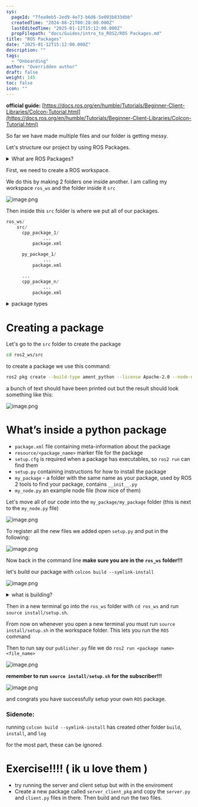 ```yaml
---
sys:
  pageId: "7fea9eb5-2ed9-4e73-b6d6-5e093b833dbb"
  createdTime: "2024-08-21T00:28:00.000Z"
  lastEditedTime: "2025-01-12T15:12:00.000Z"
  propFilepath: "docs/Guides/intro_to_ROS2/ROS Packages.md"
title: "ROS Packages"
date: "2025-01-12T15:12:00.000Z"
description: ""
tags:
  - "Onboarding"
author: "Overridden author"
draft: false
weight: 145
toc: false
icon: ""
---
```


**official guide:** [https://docs.ros.org/en/humble/Tutorials/Beginner-Client-Libraries/Colcon-Tutorial.html](https://docs.ros.org/en/humble/Tutorials/Beginner-Client-Libraries/Colcon-Tutorial.html)

So far we have made multiple files and our folder is getting messy.

Let's structure our project by using ROS Packages.

<details>

<summary>What are ROS Packages?</summary>

ROS Packages are, as the name implies, packages of code that are highly sharable between ROS developers.

They consist of a folder, `package.xml` file, and source code

```python
      cpp_package_1/
		      ... imagine much code files here ..
          package.xml
```

</details>

First, we need to create a ROS workspace.

We do this by making 2 folders one inside another. I am calling my workspace `ros_ws` and the folder inside it `src`

![image.png](https://prod-files-secure.s3.us-west-2.amazonaws.com/d518164a-d88e-44d1-a4ee-3adb3bd8bce0/70706947-fd18-4537-a67b-e12946812d31/image.png?X-Amz-Algorithm=AWS4-HMAC-SHA256&X-Amz-Content-Sha256=UNSIGNED-PAYLOAD&X-Amz-Credential=ASIAZI2LB46655O4TAL2%2F20250705%2Fus-west-2%2Fs3%2Faws4_request&X-Amz-Date=20250705T050852Z&X-Amz-Expires=3600&X-Amz-Security-Token=IQoJb3JpZ2luX2VjEDIaCXVzLXdlc3QtMiJIMEYCIQCPMN64E4tGLrjKM8wAQUUQDQdbABj4j%2Fx2FyAR2bEpYgIhAOgP4WDl4WdcV8Usp6tynKpvsobo9KpxKZvmcYzMKZ3vKv8DCDsQABoMNjM3NDIzMTgzODA1IgxzaaIgmz5ojgHz9JAq3AN59fIfkIsjvUXAnpqhZzGuZR%2B%2F43u3J%2BjmHYyZc5SCbp2Kw4CHrTM%2F2aMNP0VxW5gAkbMqjiEF5xBiyHRWDhpO1%2BpmsPvd%2FFwTA2MOL7%2BSWZ6B8SCeZxeebw4QmkyZ8Ks8f%2FfgaX7mrzr8PfhwHIoqLUBYgg1VM3Uey9l7IWvKWdV4PojUPkyeXEVjAFRjj0U0ZOhBkG0b3y1KNFZzJkgGm4EAiNzFHk0yhXspcFQEpJtbGMqSFAscRaWM6rL3Nna7YyVaGJDUgm5jjwVQ3jTMbjg%2BTb77r1lBdFP3v9Smkks%2FGKzd6QyMnocC0zQZXv547BVITuhUh603teP0w%2Fa6c%2FElNamxMuhNKrOg%2BOJIrTaUUAf%2FfkBfH42lpsqi6U8%2BgaEhQTbdiN3lDEpX6syJ70wVs%2Fdsf9I3E5kch9VdLanGS97Eomfd9zMzwF6V0ZXP2FwGF07rPft1N3Fjfa4uOw25JD4BJTCUjpL%2FRtkskGW9fTDMJSxcWbrYyQ8Xg61DXqmkTJlseTvLWZV7Z5XCfeMHTqSGC%2B3MT6w%2FO4BRQoWmrVVoSL1K8jmmV0XZNXw7oyBXwH7XMpjKAfP2EPvpyyldcF%2BlcfRZbpkcVj2Z7OV3VyD8zPSXOUtD3zDRiKLDBjqkAViirVSbMCxbCcyI4%2FWWAmyVbahjigV2E%2Bl7d1CFkWQzUenSE7Qa4lwlWiAffmv9cxCJGcmzMLu7HkSuYxBI1EmShVfQ0JH7pDBD%2FR%2Fz9rYyumkUviB7RsoBhZuw%2B3ja9QZIbqPtW79uH7nRDiT4Bh9G8U1yi%2FhtpklfN%2B9IXOpspbaYEDSy7Q%2BXiT%2BSAlAkrtf39Gf1LMVPTMOw2xv5YigULQj%2F&X-Amz-Signature=2c45bb48a6dc46cce14cf4232df3379301eb1611acabe743f8e6c919c2c36ce9&X-Amz-SignedHeaders=host&x-amz-checksum-mode=ENABLED&x-id=GetObject)

Then inside this `src` folder is where we put all of our packages.

```python
ros_ws/
    src/
      cpp_package_1/
		      ...
          package.xml

      py_package_1/
		      ...
          package.xml

      ...
      cpp_package_n/
		      ...
          package.xml

```

<details>

<summary>package types</summary>

packages can be either `C++` or python.

the intern file structure is different for each but for this guide we will stick to creating python packages

</details>

# Creating a package

Let's go to the `src` folder to create the package

```bash
cd ros2_ws/src
```

to create a package we use this command:

```bash
ros2 pkg create --build-type ament_python --license Apache-2.0 --node-name my_node my_package
```

a bunch of text should have been printed out but the result should look something like this:

![image.png](https://prod-files-secure.s3.us-west-2.amazonaws.com/d518164a-d88e-44d1-a4ee-3adb3bd8bce0/e6cf1e3f-8512-4a3e-b131-079f800bf3e8/image.png?X-Amz-Algorithm=AWS4-HMAC-SHA256&X-Amz-Content-Sha256=UNSIGNED-PAYLOAD&X-Amz-Credential=ASIAZI2LB46655O4TAL2%2F20250705%2Fus-west-2%2Fs3%2Faws4_request&X-Amz-Date=20250705T050853Z&X-Amz-Expires=3600&X-Amz-Security-Token=IQoJb3JpZ2luX2VjEDIaCXVzLXdlc3QtMiJIMEYCIQCPMN64E4tGLrjKM8wAQUUQDQdbABj4j%2Fx2FyAR2bEpYgIhAOgP4WDl4WdcV8Usp6tynKpvsobo9KpxKZvmcYzMKZ3vKv8DCDsQABoMNjM3NDIzMTgzODA1IgxzaaIgmz5ojgHz9JAq3AN59fIfkIsjvUXAnpqhZzGuZR%2B%2F43u3J%2BjmHYyZc5SCbp2Kw4CHrTM%2F2aMNP0VxW5gAkbMqjiEF5xBiyHRWDhpO1%2BpmsPvd%2FFwTA2MOL7%2BSWZ6B8SCeZxeebw4QmkyZ8Ks8f%2FfgaX7mrzr8PfhwHIoqLUBYgg1VM3Uey9l7IWvKWdV4PojUPkyeXEVjAFRjj0U0ZOhBkG0b3y1KNFZzJkgGm4EAiNzFHk0yhXspcFQEpJtbGMqSFAscRaWM6rL3Nna7YyVaGJDUgm5jjwVQ3jTMbjg%2BTb77r1lBdFP3v9Smkks%2FGKzd6QyMnocC0zQZXv547BVITuhUh603teP0w%2Fa6c%2FElNamxMuhNKrOg%2BOJIrTaUUAf%2FfkBfH42lpsqi6U8%2BgaEhQTbdiN3lDEpX6syJ70wVs%2Fdsf9I3E5kch9VdLanGS97Eomfd9zMzwF6V0ZXP2FwGF07rPft1N3Fjfa4uOw25JD4BJTCUjpL%2FRtkskGW9fTDMJSxcWbrYyQ8Xg61DXqmkTJlseTvLWZV7Z5XCfeMHTqSGC%2B3MT6w%2FO4BRQoWmrVVoSL1K8jmmV0XZNXw7oyBXwH7XMpjKAfP2EPvpyyldcF%2BlcfRZbpkcVj2Z7OV3VyD8zPSXOUtD3zDRiKLDBjqkAViirVSbMCxbCcyI4%2FWWAmyVbahjigV2E%2Bl7d1CFkWQzUenSE7Qa4lwlWiAffmv9cxCJGcmzMLu7HkSuYxBI1EmShVfQ0JH7pDBD%2FR%2Fz9rYyumkUviB7RsoBhZuw%2B3ja9QZIbqPtW79uH7nRDiT4Bh9G8U1yi%2FhtpklfN%2B9IXOpspbaYEDSy7Q%2BXiT%2BSAlAkrtf39Gf1LMVPTMOw2xv5YigULQj%2F&X-Amz-Signature=a7a320833e2ebcc94dae087d624f732d0147e31a6f8ef9d85395901f8e9c70cc&X-Amz-SignedHeaders=host&x-amz-checksum-mode=ENABLED&x-id=GetObject)

# What’s inside a python package

- `package.xml` file containing meta-information about the package
- `resource/<package_name>` marker file for the package
- `setup.cfg` is required when a package has executables, so `ros2 run` can find them
- `setup.py` containing instructions for how to install the package
- `my_package` - a folder with the same name as your package, used by ROS 2 tools to find your package, contains `__init__.py`
- `my_node.py` an example node file (how nice of them)

Let's move all of our code into the `my_package/my_package` folder (this is next to the `my_node.py` file)

![image.png](https://prod-files-secure.s3.us-west-2.amazonaws.com/d518164a-d88e-44d1-a4ee-3adb3bd8bce0/9ce58f11-0da9-4d3e-b86d-506a9685d378/image.png?X-Amz-Algorithm=AWS4-HMAC-SHA256&X-Amz-Content-Sha256=UNSIGNED-PAYLOAD&X-Amz-Credential=ASIAZI2LB46655O4TAL2%2F20250705%2Fus-west-2%2Fs3%2Faws4_request&X-Amz-Date=20250705T050853Z&X-Amz-Expires=3600&X-Amz-Security-Token=IQoJb3JpZ2luX2VjEDIaCXVzLXdlc3QtMiJIMEYCIQCPMN64E4tGLrjKM8wAQUUQDQdbABj4j%2Fx2FyAR2bEpYgIhAOgP4WDl4WdcV8Usp6tynKpvsobo9KpxKZvmcYzMKZ3vKv8DCDsQABoMNjM3NDIzMTgzODA1IgxzaaIgmz5ojgHz9JAq3AN59fIfkIsjvUXAnpqhZzGuZR%2B%2F43u3J%2BjmHYyZc5SCbp2Kw4CHrTM%2F2aMNP0VxW5gAkbMqjiEF5xBiyHRWDhpO1%2BpmsPvd%2FFwTA2MOL7%2BSWZ6B8SCeZxeebw4QmkyZ8Ks8f%2FfgaX7mrzr8PfhwHIoqLUBYgg1VM3Uey9l7IWvKWdV4PojUPkyeXEVjAFRjj0U0ZOhBkG0b3y1KNFZzJkgGm4EAiNzFHk0yhXspcFQEpJtbGMqSFAscRaWM6rL3Nna7YyVaGJDUgm5jjwVQ3jTMbjg%2BTb77r1lBdFP3v9Smkks%2FGKzd6QyMnocC0zQZXv547BVITuhUh603teP0w%2Fa6c%2FElNamxMuhNKrOg%2BOJIrTaUUAf%2FfkBfH42lpsqi6U8%2BgaEhQTbdiN3lDEpX6syJ70wVs%2Fdsf9I3E5kch9VdLanGS97Eomfd9zMzwF6V0ZXP2FwGF07rPft1N3Fjfa4uOw25JD4BJTCUjpL%2FRtkskGW9fTDMJSxcWbrYyQ8Xg61DXqmkTJlseTvLWZV7Z5XCfeMHTqSGC%2B3MT6w%2FO4BRQoWmrVVoSL1K8jmmV0XZNXw7oyBXwH7XMpjKAfP2EPvpyyldcF%2BlcfRZbpkcVj2Z7OV3VyD8zPSXOUtD3zDRiKLDBjqkAViirVSbMCxbCcyI4%2FWWAmyVbahjigV2E%2Bl7d1CFkWQzUenSE7Qa4lwlWiAffmv9cxCJGcmzMLu7HkSuYxBI1EmShVfQ0JH7pDBD%2FR%2Fz9rYyumkUviB7RsoBhZuw%2B3ja9QZIbqPtW79uH7nRDiT4Bh9G8U1yi%2FhtpklfN%2B9IXOpspbaYEDSy7Q%2BXiT%2BSAlAkrtf39Gf1LMVPTMOw2xv5YigULQj%2F&X-Amz-Signature=eb4d2eba15857f78ebe471b727de113ac8818aff8562e56f1016591392684079&X-Amz-SignedHeaders=host&x-amz-checksum-mode=ENABLED&x-id=GetObject)

To register all the new files we added open `setup.py` and put in the following:

![image.png](https://prod-files-secure.s3.us-west-2.amazonaws.com/d518164a-d88e-44d1-a4ee-3adb3bd8bce0/1cd7c262-4cae-4496-9d75-c178537d24a2/image.png?X-Amz-Algorithm=AWS4-HMAC-SHA256&X-Amz-Content-Sha256=UNSIGNED-PAYLOAD&X-Amz-Credential=ASIAZI2LB46655O4TAL2%2F20250705%2Fus-west-2%2Fs3%2Faws4_request&X-Amz-Date=20250705T050853Z&X-Amz-Expires=3600&X-Amz-Security-Token=IQoJb3JpZ2luX2VjEDIaCXVzLXdlc3QtMiJIMEYCIQCPMN64E4tGLrjKM8wAQUUQDQdbABj4j%2Fx2FyAR2bEpYgIhAOgP4WDl4WdcV8Usp6tynKpvsobo9KpxKZvmcYzMKZ3vKv8DCDsQABoMNjM3NDIzMTgzODA1IgxzaaIgmz5ojgHz9JAq3AN59fIfkIsjvUXAnpqhZzGuZR%2B%2F43u3J%2BjmHYyZc5SCbp2Kw4CHrTM%2F2aMNP0VxW5gAkbMqjiEF5xBiyHRWDhpO1%2BpmsPvd%2FFwTA2MOL7%2BSWZ6B8SCeZxeebw4QmkyZ8Ks8f%2FfgaX7mrzr8PfhwHIoqLUBYgg1VM3Uey9l7IWvKWdV4PojUPkyeXEVjAFRjj0U0ZOhBkG0b3y1KNFZzJkgGm4EAiNzFHk0yhXspcFQEpJtbGMqSFAscRaWM6rL3Nna7YyVaGJDUgm5jjwVQ3jTMbjg%2BTb77r1lBdFP3v9Smkks%2FGKzd6QyMnocC0zQZXv547BVITuhUh603teP0w%2Fa6c%2FElNamxMuhNKrOg%2BOJIrTaUUAf%2FfkBfH42lpsqi6U8%2BgaEhQTbdiN3lDEpX6syJ70wVs%2Fdsf9I3E5kch9VdLanGS97Eomfd9zMzwF6V0ZXP2FwGF07rPft1N3Fjfa4uOw25JD4BJTCUjpL%2FRtkskGW9fTDMJSxcWbrYyQ8Xg61DXqmkTJlseTvLWZV7Z5XCfeMHTqSGC%2B3MT6w%2FO4BRQoWmrVVoSL1K8jmmV0XZNXw7oyBXwH7XMpjKAfP2EPvpyyldcF%2BlcfRZbpkcVj2Z7OV3VyD8zPSXOUtD3zDRiKLDBjqkAViirVSbMCxbCcyI4%2FWWAmyVbahjigV2E%2Bl7d1CFkWQzUenSE7Qa4lwlWiAffmv9cxCJGcmzMLu7HkSuYxBI1EmShVfQ0JH7pDBD%2FR%2Fz9rYyumkUviB7RsoBhZuw%2B3ja9QZIbqPtW79uH7nRDiT4Bh9G8U1yi%2FhtpklfN%2B9IXOpspbaYEDSy7Q%2BXiT%2BSAlAkrtf39Gf1LMVPTMOw2xv5YigULQj%2F&X-Amz-Signature=b109becd0b2e5ecf6f2e7e7e6f2914c410a7954f1c1bf43a18f71bf9f796ce82&X-Amz-SignedHeaders=host&x-amz-checksum-mode=ENABLED&x-id=GetObject)

Now back in the command line **make sure you are in the** **`ros_ws`** **folder!!!**

let's build our package with `colcon build --symlink-install`

![image.png](https://prod-files-secure.s3.us-west-2.amazonaws.com/d518164a-d88e-44d1-a4ee-3adb3bd8bce0/2f2a0d27-b173-48fd-b189-5f5c0ce65619/image.png?X-Amz-Algorithm=AWS4-HMAC-SHA256&X-Amz-Content-Sha256=UNSIGNED-PAYLOAD&X-Amz-Credential=ASIAZI2LB46655O4TAL2%2F20250705%2Fus-west-2%2Fs3%2Faws4_request&X-Amz-Date=20250705T050853Z&X-Amz-Expires=3600&X-Amz-Security-Token=IQoJb3JpZ2luX2VjEDIaCXVzLXdlc3QtMiJIMEYCIQCPMN64E4tGLrjKM8wAQUUQDQdbABj4j%2Fx2FyAR2bEpYgIhAOgP4WDl4WdcV8Usp6tynKpvsobo9KpxKZvmcYzMKZ3vKv8DCDsQABoMNjM3NDIzMTgzODA1IgxzaaIgmz5ojgHz9JAq3AN59fIfkIsjvUXAnpqhZzGuZR%2B%2F43u3J%2BjmHYyZc5SCbp2Kw4CHrTM%2F2aMNP0VxW5gAkbMqjiEF5xBiyHRWDhpO1%2BpmsPvd%2FFwTA2MOL7%2BSWZ6B8SCeZxeebw4QmkyZ8Ks8f%2FfgaX7mrzr8PfhwHIoqLUBYgg1VM3Uey9l7IWvKWdV4PojUPkyeXEVjAFRjj0U0ZOhBkG0b3y1KNFZzJkgGm4EAiNzFHk0yhXspcFQEpJtbGMqSFAscRaWM6rL3Nna7YyVaGJDUgm5jjwVQ3jTMbjg%2BTb77r1lBdFP3v9Smkks%2FGKzd6QyMnocC0zQZXv547BVITuhUh603teP0w%2Fa6c%2FElNamxMuhNKrOg%2BOJIrTaUUAf%2FfkBfH42lpsqi6U8%2BgaEhQTbdiN3lDEpX6syJ70wVs%2Fdsf9I3E5kch9VdLanGS97Eomfd9zMzwF6V0ZXP2FwGF07rPft1N3Fjfa4uOw25JD4BJTCUjpL%2FRtkskGW9fTDMJSxcWbrYyQ8Xg61DXqmkTJlseTvLWZV7Z5XCfeMHTqSGC%2B3MT6w%2FO4BRQoWmrVVoSL1K8jmmV0XZNXw7oyBXwH7XMpjKAfP2EPvpyyldcF%2BlcfRZbpkcVj2Z7OV3VyD8zPSXOUtD3zDRiKLDBjqkAViirVSbMCxbCcyI4%2FWWAmyVbahjigV2E%2Bl7d1CFkWQzUenSE7Qa4lwlWiAffmv9cxCJGcmzMLu7HkSuYxBI1EmShVfQ0JH7pDBD%2FR%2Fz9rYyumkUviB7RsoBhZuw%2B3ja9QZIbqPtW79uH7nRDiT4Bh9G8U1yi%2FhtpklfN%2B9IXOpspbaYEDSy7Q%2BXiT%2BSAlAkrtf39Gf1LMVPTMOw2xv5YigULQj%2F&X-Amz-Signature=1c0162b93cfd699fc16d27dc6e035cceeee89ae8d0cf15bbab3e9a31f5236f72&X-Amz-SignedHeaders=host&x-amz-checksum-mode=ENABLED&x-id=GetObject)

<details>

<summary>what is building?</summary>

if you are a CS major at Rose-Hulman you will learn the answer to this in CSSE132

but TLDR; is it combines all the code files into one program that can be run easily 

</details>

Then in a new terminal go into the `ros_ws` folder with `cd ros_ws` and run `source install/setup.sh`. 

From now on whenever you open a new terminal you must run `source install/setup.sh` in the workspace folder. This lets you run the `ROS` command

Then to run say our `publisher.py` file we do `ros2 run <package name> <file_name>`

![image.png](https://prod-files-secure.s3.us-west-2.amazonaws.com/d518164a-d88e-44d1-a4ee-3adb3bd8bce0/4f4b1219-3a44-4632-aa0a-ce3471699f59/image.png?X-Amz-Algorithm=AWS4-HMAC-SHA256&X-Amz-Content-Sha256=UNSIGNED-PAYLOAD&X-Amz-Credential=ASIAZI2LB46655O4TAL2%2F20250705%2Fus-west-2%2Fs3%2Faws4_request&X-Amz-Date=20250705T050853Z&X-Amz-Expires=3600&X-Amz-Security-Token=IQoJb3JpZ2luX2VjEDIaCXVzLXdlc3QtMiJIMEYCIQCPMN64E4tGLrjKM8wAQUUQDQdbABj4j%2Fx2FyAR2bEpYgIhAOgP4WDl4WdcV8Usp6tynKpvsobo9KpxKZvmcYzMKZ3vKv8DCDsQABoMNjM3NDIzMTgzODA1IgxzaaIgmz5ojgHz9JAq3AN59fIfkIsjvUXAnpqhZzGuZR%2B%2F43u3J%2BjmHYyZc5SCbp2Kw4CHrTM%2F2aMNP0VxW5gAkbMqjiEF5xBiyHRWDhpO1%2BpmsPvd%2FFwTA2MOL7%2BSWZ6B8SCeZxeebw4QmkyZ8Ks8f%2FfgaX7mrzr8PfhwHIoqLUBYgg1VM3Uey9l7IWvKWdV4PojUPkyeXEVjAFRjj0U0ZOhBkG0b3y1KNFZzJkgGm4EAiNzFHk0yhXspcFQEpJtbGMqSFAscRaWM6rL3Nna7YyVaGJDUgm5jjwVQ3jTMbjg%2BTb77r1lBdFP3v9Smkks%2FGKzd6QyMnocC0zQZXv547BVITuhUh603teP0w%2Fa6c%2FElNamxMuhNKrOg%2BOJIrTaUUAf%2FfkBfH42lpsqi6U8%2BgaEhQTbdiN3lDEpX6syJ70wVs%2Fdsf9I3E5kch9VdLanGS97Eomfd9zMzwF6V0ZXP2FwGF07rPft1N3Fjfa4uOw25JD4BJTCUjpL%2FRtkskGW9fTDMJSxcWbrYyQ8Xg61DXqmkTJlseTvLWZV7Z5XCfeMHTqSGC%2B3MT6w%2FO4BRQoWmrVVoSL1K8jmmV0XZNXw7oyBXwH7XMpjKAfP2EPvpyyldcF%2BlcfRZbpkcVj2Z7OV3VyD8zPSXOUtD3zDRiKLDBjqkAViirVSbMCxbCcyI4%2FWWAmyVbahjigV2E%2Bl7d1CFkWQzUenSE7Qa4lwlWiAffmv9cxCJGcmzMLu7HkSuYxBI1EmShVfQ0JH7pDBD%2FR%2Fz9rYyumkUviB7RsoBhZuw%2B3ja9QZIbqPtW79uH7nRDiT4Bh9G8U1yi%2FhtpklfN%2B9IXOpspbaYEDSy7Q%2BXiT%2BSAlAkrtf39Gf1LMVPTMOw2xv5YigULQj%2F&X-Amz-Signature=80f87f7ea4268050181b2d867fef42b16bd87158be1ae480da09d4dc50c72fbc&X-Amz-SignedHeaders=host&x-amz-checksum-mode=ENABLED&x-id=GetObject)

**remember to run** **`source install/setup.sh`** **for the subscriber!!!**

![image.png](https://prod-files-secure.s3.us-west-2.amazonaws.com/d518164a-d88e-44d1-a4ee-3adb3bd8bce0/02121119-dad4-49ec-8356-c956108b4243/image.png?X-Amz-Algorithm=AWS4-HMAC-SHA256&X-Amz-Content-Sha256=UNSIGNED-PAYLOAD&X-Amz-Credential=ASIAZI2LB46655O4TAL2%2F20250705%2Fus-west-2%2Fs3%2Faws4_request&X-Amz-Date=20250705T050853Z&X-Amz-Expires=3600&X-Amz-Security-Token=IQoJb3JpZ2luX2VjEDIaCXVzLXdlc3QtMiJIMEYCIQCPMN64E4tGLrjKM8wAQUUQDQdbABj4j%2Fx2FyAR2bEpYgIhAOgP4WDl4WdcV8Usp6tynKpvsobo9KpxKZvmcYzMKZ3vKv8DCDsQABoMNjM3NDIzMTgzODA1IgxzaaIgmz5ojgHz9JAq3AN59fIfkIsjvUXAnpqhZzGuZR%2B%2F43u3J%2BjmHYyZc5SCbp2Kw4CHrTM%2F2aMNP0VxW5gAkbMqjiEF5xBiyHRWDhpO1%2BpmsPvd%2FFwTA2MOL7%2BSWZ6B8SCeZxeebw4QmkyZ8Ks8f%2FfgaX7mrzr8PfhwHIoqLUBYgg1VM3Uey9l7IWvKWdV4PojUPkyeXEVjAFRjj0U0ZOhBkG0b3y1KNFZzJkgGm4EAiNzFHk0yhXspcFQEpJtbGMqSFAscRaWM6rL3Nna7YyVaGJDUgm5jjwVQ3jTMbjg%2BTb77r1lBdFP3v9Smkks%2FGKzd6QyMnocC0zQZXv547BVITuhUh603teP0w%2Fa6c%2FElNamxMuhNKrOg%2BOJIrTaUUAf%2FfkBfH42lpsqi6U8%2BgaEhQTbdiN3lDEpX6syJ70wVs%2Fdsf9I3E5kch9VdLanGS97Eomfd9zMzwF6V0ZXP2FwGF07rPft1N3Fjfa4uOw25JD4BJTCUjpL%2FRtkskGW9fTDMJSxcWbrYyQ8Xg61DXqmkTJlseTvLWZV7Z5XCfeMHTqSGC%2B3MT6w%2FO4BRQoWmrVVoSL1K8jmmV0XZNXw7oyBXwH7XMpjKAfP2EPvpyyldcF%2BlcfRZbpkcVj2Z7OV3VyD8zPSXOUtD3zDRiKLDBjqkAViirVSbMCxbCcyI4%2FWWAmyVbahjigV2E%2Bl7d1CFkWQzUenSE7Qa4lwlWiAffmv9cxCJGcmzMLu7HkSuYxBI1EmShVfQ0JH7pDBD%2FR%2Fz9rYyumkUviB7RsoBhZuw%2B3ja9QZIbqPtW79uH7nRDiT4Bh9G8U1yi%2FhtpklfN%2B9IXOpspbaYEDSy7Q%2BXiT%2BSAlAkrtf39Gf1LMVPTMOw2xv5YigULQj%2F&X-Amz-Signature=6b0f9917b4f78daca0ac24f6750a316936a6c0b473c1c4b0119c9eb7259cdd14&X-Amz-SignedHeaders=host&x-amz-checksum-mode=ENABLED&x-id=GetObject)

and congrats you have successfully setup your own `ROS` package.

### Sidenote:

running `colcon build --symlink-install` has created other folder `build`, `install`, and `log`

for the most part, these can be ignored.

# Exercise!!!! ( ik u love them )

- try running the server and client setup but with in the enviroment
- Create a new package called `server_client_pkg` and copy the `server.py` and `client.py` files in there. Then build and run the two files.
